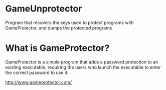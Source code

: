 # GameUnprotector
Program that recovers the keys used to protect programs with GameProtector, and dumps the protected programs

# What is GameProtector?

GameProtector is a simple program that adds a password protection to an existing executable, requiring the users who launch the executable to enter the correct password to use it.

http://www.gameprotector.com/
